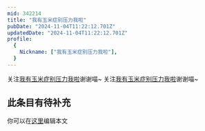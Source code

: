 ```yaml
---
mid: 342214
title: "我有玉米症别压力我啦"
pubDate: "2024-11-04T11:22:12.701Z"
updatedDate: "2024-11-04T11:22:12.701Z"
profile:
  {
    Nickname: ["我有玉米症别压力我啦"],
  }
---
```


关注[我有玉米症别压力我啦](https://space.bilibili.com/342214)谢谢喵~ 关注[我有玉米症别压力我啦](https://space.bilibili.com/342214)谢谢喵~

## 此条目有待补充
你可以在[这里](https://github.com/Yuhanawa/VTuber.ICU-Content/edit/master/v/我有玉米症别压力我啦/index.md)编辑本文
